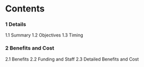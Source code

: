 # Contents

### 1 Details
1.1 Summary
1.2 Objectives
1.3 Timing


### 2 Benefits and Cost
2.1 Benefits
2.2 Funding and Staff
2.3 Detailed Benefits and Cost